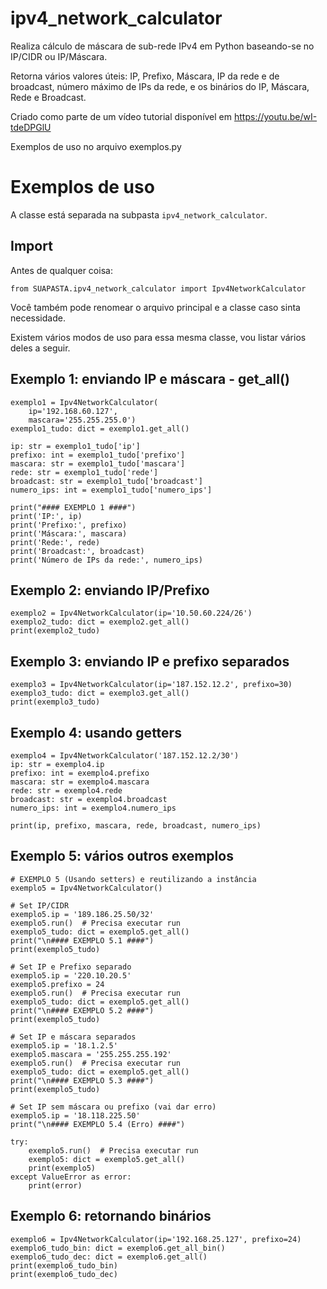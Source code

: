 # ipv4_network_calculator
Realiza cálculo de máscara de sub-rede IPv4 em Python baseando-se no IP/CIDR ou IP/Máscara.

Retorna vários valores úteis: IP, Prefixo, Máscara, IP da rede e de broadcast, número máximo
de IPs da rede, e os binários do IP, Máscara, Rede e Broadcast.

Criado como parte de um vídeo tutorial disponível em https://youtu.be/wI-tdeDPGlU

Exemplos de uso no arquivo exemplos.py

# Exemplos de uso
A classe está separada na subpasta `ipv4_network_calculator`.
## Import
Antes de qualquer coisa:
```
from SUAPASTA.ipv4_network_calculator import Ipv4NetworkCalculator
```
Você também pode renomear o arquivo principal e a classe caso sinta necessidade.

Existem vários modos de uso para essa mesma classe, vou listar vários deles a seguir.
## Exemplo 1: enviando IP e máscara - get_all()
```
exemplo1 = Ipv4NetworkCalculator(
    ip='192.168.60.127',
    mascara='255.255.255.0')
exemplo1_tudo: dict = exemplo1.get_all()

ip: str = exemplo1_tudo['ip']
prefixo: int = exemplo1_tudo['prefixo']
mascara: str = exemplo1_tudo['mascara']
rede: str = exemplo1_tudo['rede']
broadcast: str = exemplo1_tudo['broadcast']
numero_ips: int = exemplo1_tudo['numero_ips']

print("#### EXEMPLO 1 ####")
print('IP:', ip)
print('Prefixo:', prefixo)
print('Máscara:', mascara)
print('Rede:', rede)
print('Broadcast:', broadcast)
print('Número de IPs da rede:', numero_ips)
```
## Exemplo 2: enviando IP/Prefixo
```
exemplo2 = Ipv4NetworkCalculator(ip='10.50.60.224/26')
exemplo2_tudo: dict = exemplo2.get_all()
print(exemplo2_tudo)
```
## Exemplo 3: enviando IP e prefixo separados
```
exemplo3 = Ipv4NetworkCalculator(ip='187.152.12.2', prefixo=30)
exemplo3_tudo: dict = exemplo3.get_all()
print(exemplo3_tudo)
```
## Exemplo 4: usando getters
```
exemplo4 = Ipv4NetworkCalculator('187.152.12.2/30')
ip: str = exemplo4.ip
prefixo: int = exemplo4.prefixo
mascara: str = exemplo4.mascara
rede: str = exemplo4.rede
broadcast: str = exemplo4.broadcast
numero_ips: int = exemplo4.numero_ips

print(ip, prefixo, mascara, rede, broadcast, numero_ips)
 ```
## Exemplo 5: vários outros exemplos
```
# EXEMPLO 5 (Usando setters) e reutilizando a instância
exemplo5 = Ipv4NetworkCalculator()

# Set IP/CIDR
exemplo5.ip = '189.186.25.50/32'
exemplo5.run()  # Precisa executar run
exemplo5_tudo: dict = exemplo5.get_all()
print("\n#### EXEMPLO 5.1 ####")
print(exemplo5_tudo)

# Set IP e Prefixo separado
exemplo5.ip = '220.10.20.5'
exemplo5.prefixo = 24
exemplo5.run()  # Precisa executar run
exemplo5_tudo: dict = exemplo5.get_all()
print("\n#### EXEMPLO 5.2 ####")
print(exemplo5_tudo)

# Set IP e máscara separados
exemplo5.ip = '18.1.2.5'
exemplo5.mascara = '255.255.255.192'
exemplo5.run()  # Precisa executar run
exemplo5_tudo: dict = exemplo5.get_all()
print("\n#### EXEMPLO 5.3 ####")
print(exemplo5_tudo)

# Set IP sem máscara ou prefixo (vai dar erro)
exemplo5.ip = '18.118.225.50'
print("\n#### EXEMPLO 5.4 (Erro) ####")

try:
    exemplo5.run()  # Precisa executar run
    exemplo5: dict = exemplo5.get_all()
    print(exemplo5)
except ValueError as error:
    print(error)
```
## Exemplo 6: retornando binários
```
exemplo6 = Ipv4NetworkCalculator(ip='192.168.25.127', prefixo=24)
exemplo6_tudo_bin: dict = exemplo6.get_all_bin()
exemplo6_tudo_dec: dict = exemplo6.get_all()
print(exemplo6_tudo_bin)
print(exemplo6_tudo_dec)
```
